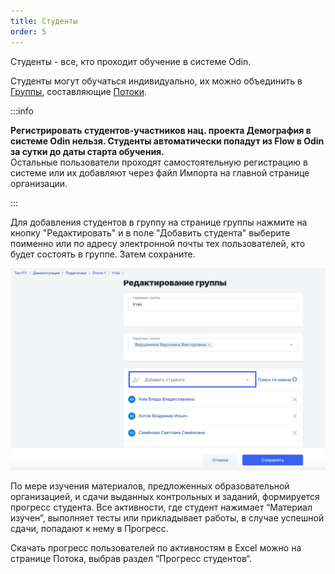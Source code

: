 ```yaml
---
title: Студенты
order: 5
---
```


Студенты - все, кто проходит обучение в системе Odin.

Студенты могут обучаться индивидуально, их можно объединить в [Группы](./../struktura/gruppa), составляющие [Потоки](./../struktura/potok).

:::info 

**Регистрировать студентов-участников нац. проекта Демография в системе Odin нельзя. Студенты автоматически попадут из  Flow в  Odin за сутки до даты старта обучения.**\
Остальные пользователи проходят самостоятельную регистрацию в системе или их добавляют через файл Импорта на главной странице организации.

:::

Для добавления студентов в группу на странице группы нажмите на кнопку "Редактировать" и в поле "Добавить студента" выберите поименно или по адресу электронной почты тех пользователей, кто будет состоять в группе. Затем сохраните.

![](<./image (80).png>)

По мере изучения материалов, предложенных образовательной организацией, и сдачи выданных контрольных и заданий, формируется прогресс студента. Все активности, где студент нажимает “Материал изучен“, выполняет тесты или прикладывает работы, в случае успешной сдачи, попадают к нему в Прогресс.

Скачать прогресс пользователей по активностям в Excel можно на странице Потока, выбрав раздел “Прогресс студентов“.